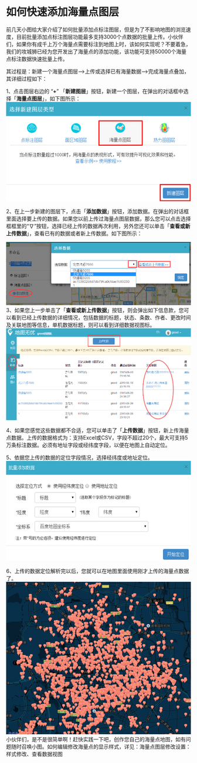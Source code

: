 # 如何快速添加海量点图层

前几天小图给大家介绍了如何批量添加点标注图层，但是为了不影响地图的浏览速度，目前批量添加点标注图层功能最多支持3000个点数据的批量上传。小伙伴们，如果你有成千上万个海量点需要标注到地图上时，该如何实现呢？不要着急，我们的攻城狮已经为您开发出了海量点的添加功能，该功能可支持50000个海量点标注数据快速批量上传。

其过程是：新建一个海量点图层—>上传或选择已有海量数据—>完成海量点叠加，其详细过程如下：

1、点击图层右边的 “**+**” 「**新建图层**」按钮，新建一个图层，在弹出的对话框中选择「**海量点图层**」，如下图所示：
![](如何快速添加海量点图层1.png)

2、在上一步新建的图层下，点击「**添加数据**」按钮，添加数据。在弹出的对话框里面选择要上传的数据。如果您以前上传过海量点图层数据，那么您可以点击选择框框里的“∇”按钮，选择已经上传的数据再次利用，另外您还可以单击「**查看或新上传数据**」，查看已有的数据或者新上传数据。如下图所示：

![  ](如何快速添加海量点图层2.jpg)
3、如果您上一步单击了「**查看或新上传数据**」按钮，则会弹出如下信息款，您可以看到已经上传数据的详细情况，包括数据的标题，状态、条数、作者、更改时间及关联地图等信息，单机数据标题，则可以看到详细数据视图标。
![  ](如何快速添加海量点图层3.jpg)

4、如果您感觉这些数据都不合适，您可以单击了「**上传数据**」按钮，新上传海量点数据。上传的数据格式为：支持Excel或CSV，字段不超过20个，最大可支持5万条标注数据。必须有地址字段或经纬度字段，以便在地图上自动定位。

5、依据您上传的数据的定位字段情况，选择经纬度或地址定位。
![](如何快速添加海量点图层4.jpg)

6、上传的数据定位解析完以后，您就可以在地图里面使用刚才上传的海量点数据了。
![](如何快速添加海量点图层5.jpg)
小伙伴们，是不是很简单啊！赶快实践一下吧，创作您自己的海量点地图，如有问题随时召唤小图。如何编辑修改海量点的显示样式，详见：海量点图层修改设置：样式修改、查看数据视图